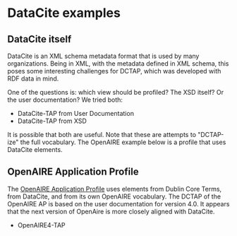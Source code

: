 # DataCite examples

## DataCite itself

DataCite is an XML schema metadata format that is used by many organizations. Being in XML, with the metadata defined in XML schema, this poses some interesting challenges for DCTAP, which was developed with RDF data in mind.

One of the questions is: which view should be profiled? The XSD itself? Or the user documentation? We tried both:
* DataCite-TAP from User Documentation
* DataCite-TAP from XSD

It is possible that both are useful. Note that these are attempts to "DCTAP-ize" the full vocabulary. The OpenAIRE example below is a profile that uses DataCite elements.

## OpenAIRE Application Profile

The [OpenAIRE Application Profile](https://openaire-guidelines-for-literature-repository-managers.readthedocs.io/en/v4.0.0/application_profile.html) uses elements from Dublin Core Terms, from DataCite, and from its own OpenAIRE vocabulary. The DCTAP of the OpenAIRE AP is based on the user documentation for version 4.0. It appears that the next version of OpenAire is more closely aligned with DataCite.

* OpenAIRE4-TAP
